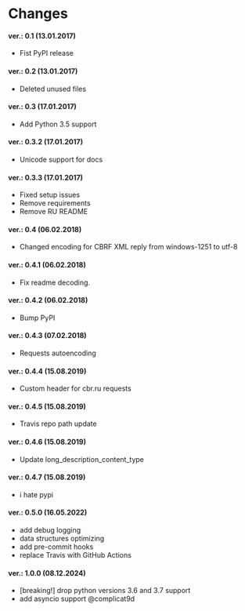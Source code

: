 Changes
=======

#### ver.: 0.1 (13.01.2017)
* Fist PyPI release

#### ver.: 0.2 (13.01.2017)
* Deleted unused files

#### ver.: 0.3 (17.01.2017)
* Add Python 3.5 support

#### ver.: 0.3.2 (17.01.2017)
* Unicode support for docs

#### ver.: 0.3.3 (17.01.2017)
* Fixed setup issues
* Remove requirements
* Remove RU README

#### ver.: 0.4 (06.02.2018)
* Changed encoding for CBRF XML reply from windows-1251 to utf-8

#### ver.: 0.4.1 (06.02.2018)
* Fix readme decoding.

#### ver.: 0.4.2 (06.02.2018)
* Bump PyPI

#### ver.: 0.4.3 (07.02.2018)
* Requests autoencoding

#### ver.: 0.4.4 (15.08.2019)
* Custom header for cbr.ru requests


#### ver.: 0.4.5 (15.08.2019)
* Travis repo path update

#### ver.: 0.4.6 (15.08.2019)
* Update long_description_content_type

#### ver.: 0.4.7 (15.08.2019)
* i hate pypi

#### ver.: 0.5.0 (16.05.2022)
* add debug logging
* data structures optimizing
* add pre-commit hooks
* replace Travis with GitHub Actions

#### ver.: 1.0.0 (08.12.2024)
* [breaking!] drop python versions 3.6 and 3.7 support
* add asyncio support @complicat9d
